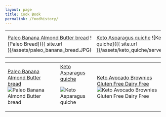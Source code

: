 ```yaml
---
layout: page
title: Cook Book
permalink: /foodhistory/
---
```



|   |   |   |
|---|---|---|
|[Paleo Banana Almond Butter bread](http://mela.ro/food/2018/09/25/Paleo-banana-bread/) ![Paleo Bread]({{ site.url }}/assets/paleo_banana_bread.JPG)|[Keto Asparagus quiche](http://mela.ro/food/2018/09/26/Keto-Asparagus-quiche/) ![Keto quiche]({{ site.url }}/assets/keto_quiche/serve.JPG)|[eto Avocado Brownies Gluten Free Dairy Free](http://mela.ro/food/2018/09/30/keto-avocado-brownies/) ![Keto Avocado Brownies Gluten Free Dairy Free]({{ site.url }}/assets/keto_avocado_brownie/ema.JPG)|


<table width="100%">
  <tr>
    <td width="(100/3)%">
        <a href="http://mela.ro/food/2018/09/25/Paleo-banana-bread/">Paleo Banana Almond Butter bread</a>
        <img src="{{ site.url }}/assets/paleo_banana_bread/serve.JPG" alt="Paleo Banana Almond Butter bread"/>
    </td>
    <td width="(100/3)%">
        <a href="http://mela.ro/food/2018/09/26/Keto-Asparagus-quiche/">Keto Asparagus quiche</a>
        <p . />
        <img src="{{ site.url }}/assets/keto_quiche/serve.JPG" alt="Keto Asparagus quiche"/>
    </td> 
    <td width="(100/3)%">
        <a href="http://mela.ro/food/2018/09/30/keto-avocado-brownies/">Keto Avocado Brownies Gluten Free Dairy Free</a>
        <img src="{{ site.url }}/assets/keto_avocado_brownie/ema.JPG" alt="Keto Avocado Brownies Gluten Free Dairy Free"/>
    </td>
  </tr>
</table>